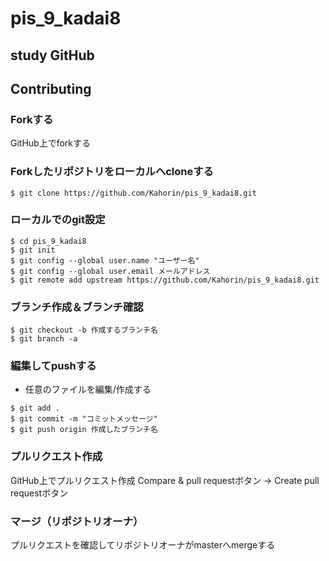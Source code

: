# pis_9_kadai8

## study GitHub

## Contributing

### Forkする
GitHub上でforkする

### Forkしたリポジトリをローカルへcloneする

```
$ git clone https://github.com/Kahorin/pis_9_kadai8.git
```

### ローカルでのgit設定

```
$ cd pis_9_kadai8
$ git init
$ git config --global user.name "ユーザー名"
$ git config --global user.email メールアドレス
$ git remote add upstream https://github.com/Kahorin/pis_9_kadai8.git
```

### ブランチ作成＆ブランチ確認

```
$ git checkout -b 作成するブランチ名
$ git branch -a
```

### 編集してpushする

- 任意のファイルを編集/作成する

```
$ git add .
$ git commit -m "コミットメッセージ"
$ git push origin 作成したブランチ名
```

### プルリクエスト作成
GitHub上でプルリクエスト作成
Compare & pull requestボタン → Create pull requestボタン

### マージ（リポジトリオーナ）
プルリクエストを確認してリポジトリオーナがmasterへmergeする
